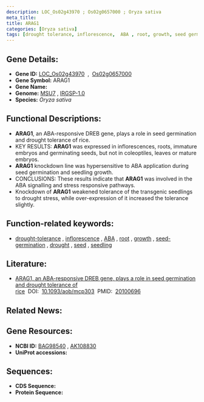 ```yaml
---
description: LOC_Os02g43970 ; Os02g0657000 ; Oryza sativa
meta_title:
title: ARAG1
categories: [Oryza sativa]
tags: [drought tolerance, inflorescence,  ABA , root, growth, seed germination, drought, seed, seedling]
---
```


## Gene Details:
- **Gene ID:** [LOC_Os02g43970](http://rice.uga.edu/cgi-bin/ORF_infopage.cgi?orf=LOC_Os02g43970)  &nbsp;,&nbsp; [Os02g0657000](https://rapdb.dna.affrc.go.jp/locus/?name=Os02g0657000)  
- **Gene Symbol:** ARAG1
- **Gene Name:**
- **Genome:**  [MSU7](http://rice.uga.edu/)&nbsp;,&nbsp;[IRGSP-1.0](https://rapdb.dna.affrc.go.jp/download/irgsp1.html)
- **Species:** *Oryza sativa*

## Functional Descriptions:
   - **ARAG1**, an ABA-responsive DREB gene, plays a role in seed germination and drought tolerance of rice.
   - KEY RESULTS: **ARAG1** was expressed in inflorescences, roots, immature embryos and germinating seeds, but not in coleoptiles, leaves or mature embryos.
   - **ARAG1** knockdown line was hypersensitive to ABA application during seed germination and seedling growth.
   - CONCLUSIONS: These results indicate that **ARAG1** was involved in the ABA signalling and stress responsive pathways.
   - Knockdown of **ARAG1** weakened tolerance of the transgenic seedlings to drought stress, while over-expression of it increased the tolerance slightly.

## Function-related keywords:
   - [drought-tolerance](/tags/drought-tolerance/)&nbsp;,&nbsp;[inflorescence](/tags/inflorescence/)&nbsp;,&nbsp;[ABA](/tags/ABA/)&nbsp;,&nbsp;[root](/tags/root/)&nbsp;,&nbsp;[growth](/tags/growth/)&nbsp;,&nbsp;[seed-germination](/tags/seed-germination/)&nbsp;,&nbsp;[drought](/tags/drought/)&nbsp;,&nbsp;[seed](/tags/seed/)&nbsp;,&nbsp;[seedling](/tags/seedling/)

## Literature:
   - [ARAG1, an ABA-responsive DREB gene, plays a role in seed germination and drought tolerance of rice](https://www.doi.org/10.1093/aob/mcp303)&nbsp;&nbsp;DOI:&nbsp;&nbsp;[10.1093/aob/mcp303](https://www.doi.org/10.1093/aob/mcp303)&nbsp;&nbsp;PMID:&nbsp;&nbsp;[20100696](https://pubmed.ncbi.nlm.nih.gov/20100696/)

## Related News:

## Gene Resources:
- **NCBI ID:**  [BAG98540](http://www.ncbi.nlm.nih.gov/nuccore/BAG98540)&nbsp;,&nbsp;[AK108830](http://www.ncbi.nlm.nih.gov/nuccore/AK108830)
- **UniProt accessions:** [](https://www.uniprot.org/uniprotkb//entry)

## Sequences:
- **CDS Sequence:**
- **Protein Sequence:**
